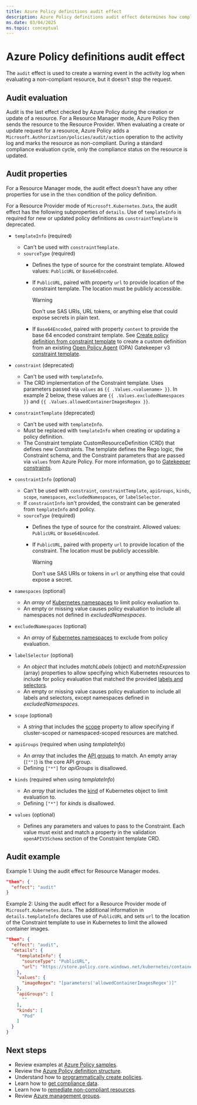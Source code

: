 ```yaml
---
title: Azure Policy definitions audit effect
description: Azure Policy definitions audit effect determines how compliance is managed and reported.
ms.date: 03/04/2025
ms.topic: conceptual
---
```


# Azure Policy definitions audit effect

The `audit` effect is used to create a warning event in the activity log when evaluating a non-compliant resource, but it doesn't stop the request.

## Audit evaluation

Audit is the last effect checked by Azure Policy during the creation or update of a resource. For a Resource Manager mode, Azure Policy then sends the resource to the Resource Provider. When evaluating a create or update request for a resource, Azure Policy adds a `Microsoft.Authorization/policies/audit/action` operation to the activity log and marks the resource as non-compliant. During a standard compliance evaluation cycle, only the compliance status on the resource is updated.

## Audit properties

For a Resource Manager mode, the audit effect doesn't have any other properties for use in the `then` condition of the policy definition.

For a Resource Provider mode of `Microsoft.Kubernetes.Data`, the audit effect has the following subproperties of `details`. Use of `templateInfo` is required for new or updated policy definitions as `constraintTemplate` is deprecated.

- `templateInfo` (required)
  - Can't be used with `constraintTemplate`.
  - `sourceType` (required)
    - Defines the type of source for the constraint template. Allowed values: `PublicURL` or `Base64Encoded`.
    - If `PublicURL`, paired with property `url` to provide location of the constraint template. The location must be publicly accessible.

      > [!WARNING]
      > Don't use SAS URIs, URL tokens, or anything else that could expose secrets in plain text.

    - If `Base64Encoded`, paired with property `content` to provide the base 64 encoded constraint template. See [Create policy definition from constraint template](../how-to/extension-for-vscode.md) to create a custom definition from an existing [Open Policy Agent](https://www.openpolicyagent.org/) (OPA) Gatekeeper v3 [constraint template](https://open-policy-agent.github.io/gatekeeper/website/docs/howto/#constraint-templates).
- `constraint` (deprecated)
  - Can't be used with `templateInfo`.
  - The CRD implementation of the Constraint template. Uses parameters passed via `values` as `{{ .Values.<valuename> }}`. In example 2 below, these values are    `{{ .Values.excludedNamespaces }}` and `{{ .Values.allowedContainerImagesRegex }}`.
- `constraintTemplate` (deprecated)
  - Can't be used with `templateInfo`.
  - Must be replaced with `templateInfo` when creating or updating a policy definition.
  - The Constraint template CustomResourceDefinition (CRD) that defines new Constraints. The template defines the Rego logic, the Constraint schema, and the Constraint parameters that are passed via `values` from Azure Policy. For more information, go to [Gatekeeper constraints](https://open-policy-agent.github.io/gatekeeper/website/docs/howto/#constraints).
- `constraintInfo` (optional)
  - Can't be used with `constraint`, `constraintTemplate`, `apiGroups`, `kinds`, `scope`, `namespaces`, `excludedNamespaces`, or `labelSelector`.
  - If `constraintInfo` isn't provided, the constraint can be generated from `templateInfo` and policy.
  - `sourceType` (required)
    - Defines the type of source for the constraint. Allowed values: `PublicURL` or `Base64Encoded`.
    - If `PublicURL`, paired with property `url` to provide location of the constraint. The location must be publicly accessible.

      > [!WARNING]
      > Don't use SAS URIs or tokens in `url` or anything else that could expose a secret.

- `namespaces` (optional)
  - An _array_ of
    [Kubernetes namespaces](https://kubernetes.io/docs/concepts/overview/working-with-objects/namespaces/)
    to limit policy evaluation to.
  - An empty or missing value causes policy evaluation to include all namespaces not defined in _excludedNamespaces_.
- `excludedNamespaces` (optional)
  - An _array_ of [Kubernetes namespaces](https://kubernetes.io/docs/concepts/overview/working-with-objects/namespaces/) to exclude from policy evaluation.
- `labelSelector` (optional)
  - An _object_ that includes _matchLabels_ (object) and _matchExpression_ (array) properties to allow specifying which Kubernetes resources to include for policy evaluation that matched the provided [labels and selectors](https://kubernetes.io/docs/concepts/overview/working-with-objects/labels/).
  - An empty or missing value causes policy evaluation to include all labels and selectors, except
    namespaces defined in _excludedNamespaces_.
- `scope` (optional)
  - A _string_ that includes the [scope](https://open-policy-agent.github.io/gatekeeper/website/docs/howto/#the-match-field) property to allow specifying if cluster-scoped or namespaced-scoped resources are matched.
- `apiGroups` (required when using _templateInfo_)
  - An _array_ that includes the [API groups](https://kubernetes.io/docs/reference/using-api/#api-groups) to match. An empty array (`[""]`) is the core API group.
  - Defining `["*"]` for _apiGroups_ is disallowed.
- `kinds` (required when using _templateInfo_)
  - An _array_ that includes the [kind](https://kubernetes.io/docs/concepts/overview/working-with-objects/kubernetes-objects/#required-fields)
    of Kubernetes object to limit evaluation to.
  - Defining `["*"]` for _kinds_ is disallowed.
- `values` (optional)
  - Defines any parameters and values to pass to the Constraint. Each value must exist and match a property in the validation `openAPIV3Schema` section of the Constraint template CRD.

## Audit example

Example 1: Using the audit effect for Resource Manager modes.

```json
"then": {
  "effect": "audit"
}
```

Example 2: Using the audit effect for a Resource Provider mode of `Microsoft.Kubernetes.Data`. The additional information in `details.templateInfo` declares use of `PublicURL` and sets `url` to the location of the Constraint template to use in Kubernetes to limit the allowed container images.

```json
"then": {
  "effect": "audit",
  "details": {
    "templateInfo": {
      "sourceType": "PublicURL",
      "url": "https://store.policy.core.windows.net/kubernetes/container-allowed-images/v1/template.yaml",
    },
    "values": {
      "imageRegex": "[parameters('allowedContainerImagesRegex')]"
    },
    "apiGroups": [
      ""
    ],
    "kinds": [
      "Pod"
    ]
  }
}
```

## Next steps

- Review examples at [Azure Policy samples](../samples/index.md).
- Review the [Azure Policy definition structure](definition-structure-basics.md).
- Understand how to [programmatically create policies](../how-to/programmatically-create.md).
- Learn how to [get compliance data](../how-to/get-compliance-data.md).
- Learn how to [remediate non-compliant resources](../how-to/remediate-resources.md).
- Review [Azure management groups](../../management-groups/overview.md).
